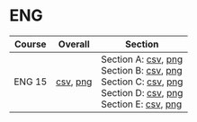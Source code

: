 # ENG

| Course | Overall | Section |
| ------ | ------- | ------- |
| ENG 15 | [csv](https://github.com/UCSD-Historical-Enrollment-Data/2024Summer2/blob/main/overall/ENG%2015.csv), [png](https://raw.githubusercontent.com/UCSD-Historical-Enrollment-Data/2024Summer2/main/plot_overall/ENG%2015.png) | Section A: [csv](https://github.com/UCSD-Historical-Enrollment-Data/2024Summer2/blob/main/section/ENG%2015_A.csv), [png](https://raw.githubusercontent.com/UCSD-Historical-Enrollment-Data/2024Summer2/main/plot_section/ENG%2015_A.png)<br>Section B: [csv](https://github.com/UCSD-Historical-Enrollment-Data/2024Summer2/blob/main/section/ENG%2015_B.csv), [png](https://raw.githubusercontent.com/UCSD-Historical-Enrollment-Data/2024Summer2/main/plot_section/ENG%2015_B.png)<br>Section C: [csv](https://github.com/UCSD-Historical-Enrollment-Data/2024Summer2/blob/main/section/ENG%2015_C.csv), [png](https://raw.githubusercontent.com/UCSD-Historical-Enrollment-Data/2024Summer2/main/plot_section/ENG%2015_C.png)<br>Section D: [csv](https://github.com/UCSD-Historical-Enrollment-Data/2024Summer2/blob/main/section/ENG%2015_D.csv), [png](https://raw.githubusercontent.com/UCSD-Historical-Enrollment-Data/2024Summer2/main/plot_section/ENG%2015_D.png)<br>Section E: [csv](https://github.com/UCSD-Historical-Enrollment-Data/2024Summer2/blob/main/section/ENG%2015_E.csv), [png](https://raw.githubusercontent.com/UCSD-Historical-Enrollment-Data/2024Summer2/main/plot_section/ENG%2015_E.png) |
